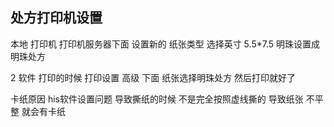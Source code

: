 ## 处方打印机设置
本地 打印机   打印机服务器下面 设置新的 纸张类型  选择英寸 5.5\*7.5   明珠设置成明珠处方

2 软件 打印的时候  打印设置  高级 下面 纸张选择明珠处方 然后打印就好了 



卡纸原因   his软件设置问题  导致撕纸的时候 不是完全按照虚线撕的  导致纸张 不平整   就会有卡纸  